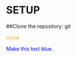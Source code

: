 # SETUP

##Clone the repository:
git <p style="color:orange">clone</p>

<p style="color:blue">Make this text blue.</p>
